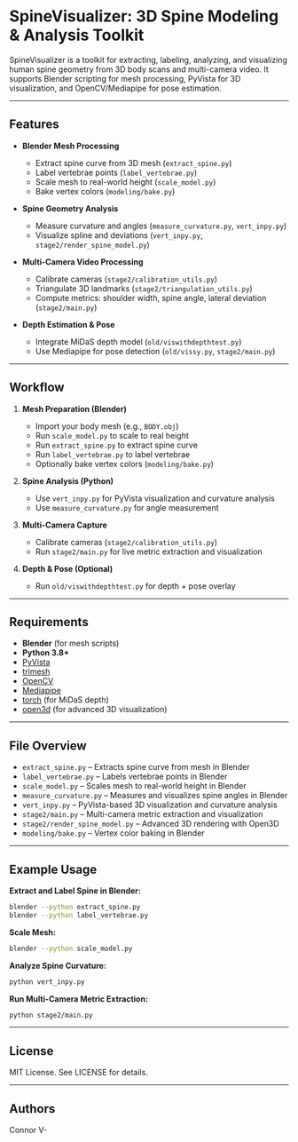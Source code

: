# SpineVisualizer: 3D Spine Modeling & Analysis Toolkit

SpineVisualizer is a toolkit for extracting, labeling, analyzing, and visualizing human spine geometry from 3D body scans and multi-camera video. It supports Blender scripting for mesh processing, PyVista for 3D visualization, and OpenCV/Mediapipe for pose estimation.

---

## Features

- **Blender Mesh Processing**
  - Extract spine curve from 3D mesh (`extract_spine.py`)
  - Label vertebrae points (`label_vertebrae.py`)
  - Scale mesh to real-world height (`scale_model.py`)
  - Bake vertex colors (`modeling/bake.py`)

- **Spine Geometry Analysis**
  - Measure curvature and angles (`measure_curvature.py`, `vert_inpy.py`)
  - Visualize spline and deviations (`vert_inpy.py`, `stage2/render_spine_model.py`)

- **Multi-Camera Video Processing**
  - Calibrate cameras (`stage2/calibration_utils.py`)
  - Triangulate 3D landmarks (`stage2/triangulation_utils.py`)
  - Compute metrics: shoulder width, spine angle, lateral deviation (`stage2/main.py`)

- **Depth Estimation & Pose**
  - Integrate MiDaS depth model (`old/viswithdepthtest.py`)
  - Use Mediapipe for pose detection (`old/vissy.py`, `stage2/main.py`)

---

## Workflow

1. **Mesh Preparation (Blender)**
   - Import your body mesh (e.g., `BODY.obj`)
   - Run `scale_model.py` to scale to real height
   - Run `extract_spine.py` to extract spine curve
   - Run `label_vertebrae.py` to label vertebrae
   - Optionally bake vertex colors (`modeling/bake.py`)

2. **Spine Analysis (Python)**
   - Use `vert_inpy.py` for PyVista visualization and curvature analysis
   - Use `measure_curvature.py` for angle measurement

3. **Multi-Camera Capture**
   - Calibrate cameras (`stage2/calibration_utils.py`)
   - Run `stage2/main.py` for live metric extraction and visualization

4. **Depth & Pose (Optional)**
   - Run `old/viswithdepthtest.py` for depth + pose overlay

---

## Requirements

- **Blender** (for mesh scripts)
- **Python 3.8+**
- [PyVista](https://docs.pyvista.org/)
- [trimesh](https://trimsh.org/)
- [OpenCV](https://opencv.org/)
- [Mediapipe](https://google.github.io/mediapipe/)
- [torch](https://pytorch.org/) (for MiDaS depth)
- [open3d](http://www.open3d.org/) (for advanced 3D visualization)

---

## File Overview

- `extract_spine.py` – Extracts spine curve from mesh in Blender
- `label_vertebrae.py` – Labels vertebrae points in Blender
- `scale_model.py` – Scales mesh to real-world height in Blender
- `measure_curvature.py` – Measures and visualizes spine angles in Blender
- `vert_inpy.py` – PyVista-based 3D visualization and curvature analysis
- `stage2/main.py` – Multi-camera metric extraction and visualization
- `stage2/render_spine_model.py` – Advanced 3D rendering with Open3D
- `modeling/bake.py` – Vertex color baking in Blender

---

## Example Usage

**Extract and Label Spine in Blender:**
```sh
blender --python extract_spine.py
blender --python label_vertebrae.py
```

**Scale Mesh:**
```sh
blender --python scale_model.py
```

**Analyze Spine Curvature:**
```sh
python vert_inpy.py
```

**Run Multi-Camera Metric Extraction:**
```sh
python stage2/main.py
```

---

## License

MIT License. See LICENSE for details.

---

## Authors

Connor V-
